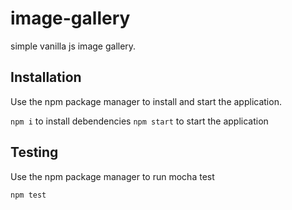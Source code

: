 # image-gallery

simple vanilla js image gallery.

## Installation

Use the npm package manager to install and start the application.

`npm i` to install debendencies
`npm start` to start the application


## Testing

Use the npm package manager to run mocha test

`npm test`